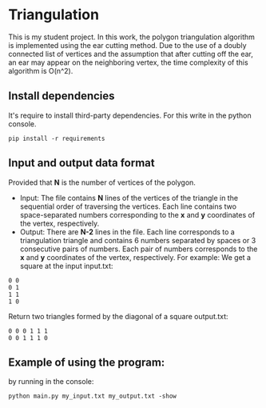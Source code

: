 # Triangulation

This is my student project. In this work, the polygon triangulation algorithm is implemented using the ear cutting method.
Due to the use of a doubly connected list of vertices and the assumption that after cutting off the ear, an ear may appear on the neighboring vertex, the time complexity of this algorithm is O(n^2).

## Install dependencies

It's require to install third-party dependencies.
For this write in the python console.

```
pip install -r requirements
```

## Input and output data format

Provided that __N__ is the number of vertices of the polygon.
- Input:
The file contains __N__ lines of the vertices of the triangle in the sequential order of traversing the vertices. Each line contains two space-separated numbers corresponding to the **x** and **y** coordinates of the vertex, respectively.
- Output:
There are __N-2__ lines in the file. Each line corresponds to a triangulation triangle and contains 6 numbers separated by spaces or 3 consecutive pairs of numbers. Each pair of numbers corresponds to the **x** and **y** coordinates of the vertex, respectively.
For example:
We get a square at the input
input.txt:
```
0 0
0 1
1 1
1 0
```

Return two triangles formed by the diagonal of a square
output.txt:
```
0 0 0 1 1 1
0 0 1 1 1 0
```

## Example of using the program:

by running in the console:
```
python main.py my_input.txt my_output.txt -show
```
